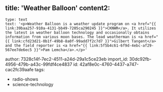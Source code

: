 title: 'Weather Balloon'
content2:
  -
    type: text
    text: '<p>Weather Balloon is a weather update program on <a href="{{ link:39baa257-910a-4131-bb49-7205ca290245 }}">CKNWR</a>. It utilizes the latest in weather balloon technology and occasionally obtains information from various moon bases. The lead weatherman is <a href="{{ link:cfd23d21-0b1f-49b8-8a0f-99add7f2c7d7 }}">Gilbert Tangent</a> and the field reporter is <a href="{{ link:5f5b4c61-6f9d-4ebc-af29-567ee7de6ec5 }}">Pam Lemcha</a>.</p>'
author: 7328c14f-7ec2-4511-a24d-29a1c5ce23eb
import_id: 30dc92fb-4956-479b-a43c-99fdf4ce4837
id: 42af8e0c-4760-4437-a747-cac2fc39aafe
tags:
  - radio-shows
  - science-technology
